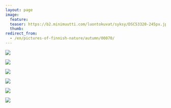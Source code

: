```yaml
---
layout: page
image:
  feature:
  teaser: https://b2.minimuutti.com/luontokuvat/syksy/DSC53320-245px.jpg
  thumb:
redirect_from:
  - /en/pictures-of-finnish-nature/autumn/00070/
---
```


![](https://b2.minimuutti.com/luontokuvat/syksy/DSC53413-800px.jpg)

![](https://b2.minimuutti.com/luontokuvat/syksy/DSC53347-800px.jpg)

![](https://b2.minimuutti.com/luontokuvat/syksy/DSC53320-800px.jpg)

![](https://b2.minimuutti.com/luontokuvat/syksy/DSC53392-800px.jpg)

![](https://b2.minimuutti.com/luontokuvat/syksy/DSC53512-800px.jpg)

![](https://b2.minimuutti.com/luontokuvat/syksy/DSC53513-800px.jpg)
